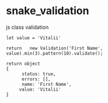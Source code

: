 # snake_validation
js class validation


    let value = 'Vitalii'

    return   new Validation('First Name', value).min(3).pattern(10).validate();

    return object
    {
          status: true,
          errors: [],
          name: 'First Name',
         value: 'Vitalii'
    }
